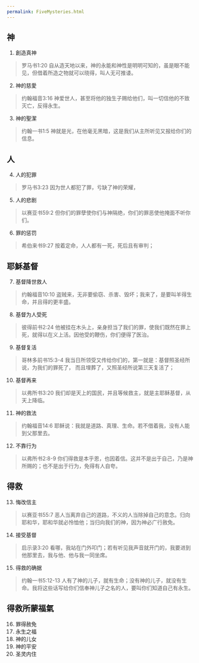 ```yaml
---
permalink: FiveMysteries.html
---
```


## 神  
1) 創造真神
> 罗马书1:20 自从造天地以来，神的永能和神性是明明可知的，虽是眼不能见，但借着所造之物就可以晓得，叫人无可推诿。

2) 神的慈愛
> 约翰福音3:16 神爱世人，甚至将他的独生子赐给他们，叫一切信他的不致灭亡，反得永生。

3) 神的聖潔
> 约翰一书1:5 神就是光，在他毫无黑暗，这是我们从主所听见又报给你们的信息。

## 人  
4) 人的犯罪
>罗马书3:23 因为世人都犯了罪，亏缺了神的荣耀，

5) 人的悲剧
>以赛亚书59:2 但你们的罪孽使你们与神隔绝，你们的罪恶使他掩面不听你们。

6) 罪的惩罚
>希伯来书9:27 按着定命，人人都有一死，死后且有审判；

## 耶穌基督
7) 基督降世救人
>约翰福音10:10 盗贼来，无非要偷窃、杀害、毁坏；我来了，是要叫羊得生命，并且得的更丰盛。

8) 基督为人受死
>彼得前书2:24 他被挂在木头上，亲身担当了我们的罪，使我们既然在罪上死，就得以在义上活。因他受的鞭伤，你们便得了医治。

9) 基督复活
>哥林多前书15:3-4 我当日所领受又传给你们的，第一就是：基督照圣经所说，为我们的罪死了， 而且埋葬了，又照圣经所说第三天复活了；

10) 基督再来
>以弗所书3:20 我们却是天上的国民，并且等候救主，就是主耶稣基督，从天上降临。

11) 神的救法
>约翰福音14:6 耶稣说：我就是道路、真理、生命。若不借着我，没有人能到父那里去。

12) 不靠行为
>以弗所书2:8-9 你们得救是本乎恩，也因着信。这并不是出于自己，乃是神所赐的；也不是出于行为，免得有人自夸。

## 得救
13) 悔改信主
>以赛亚书55:7 恶人当离弃自己的道路，不义的人当除掉自己的意念。归向耶和华，耶和华就必怜恤他；当归向我们的神，因为神必广行赦免。

14) 接受基督
>启示录3:20 看哪，我站在门外叩门；若有听见我声音就开门的，我要进到他那里去，我与他、他与我一同坐席。

15) 得救的确据
>约翰一书5:12-13 人有了神的儿子，就有生命；没有神的儿子，就没有生命。我将这些话写给你们信奉神儿子之名的人，要叫你们知道自己有永生。

## 得救所蒙福氣
16) 罪得赦免
17) 永生之福
18) 神的儿女
19) 神的平安
20) 圣灵内住

